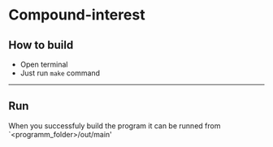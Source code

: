 # Compound-interest
## How to build
* Open terminal
* Just run `make` command
---
## Run
When you successfuly build the program it can be runned from `<programm_folder>/out/main'